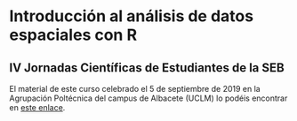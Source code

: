 # Introducción al análisis de datos espaciales con R

## IV Jornadas Científicas de Estudiantes de la SEB

El material de este curso celebrado el 5 de septiembre de 2019 en la Agrupación Poltécnica del campus de Albacete (UCLM) lo podéis encontrar en [este enlace](https://www.dropbox.com/s/2ufvjt92v31o7hn/materials_ivjjseb.zip?dl=0).

